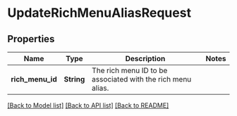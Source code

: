 # UpdateRichMenuAliasRequest

## Properties

Name | Type | Description | Notes
------------ | ------------- | ------------- | -------------
**rich_menu_id** | **String** | The rich menu ID to be associated with the rich menu alias. | 

[[Back to Model list]](../README.md#documentation-for-models) [[Back to API list]](../README.md#documentation-for-api-endpoints) [[Back to README]](../README.md)


